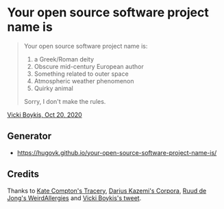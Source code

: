 # Your open source software project name is

> Your open source software project name is:
>
> 1) a Greek/Roman deity
> 2) Obscure mid-century European author
> 3) Something related to outer space
> 4) Atmospheric weather phenomenon
> 5) Quirky animal
>
> Sorry, I don't make the rules.

[Vicki Boykis, Oct 20, 2020](https://twitter.com/vboykis/status/1318350883684495361)

## Generator

* https://hugovk.github.io/your-open-source-software-project-name-is/

## Credits

Thanks to
[Kate Compton's Tracery](https://github.com/galaxykate/tracery),
[Darius Kazemi's Corpora](https://github.com/dariusk/corpora),
[Ruud de Jong's WeirdAllergies](https://github.com/rfdj/WeirdAllergies)
and
[Vicki Boykis's tweet](https://twitter.com/vboykis/status/1318350883684495361).
